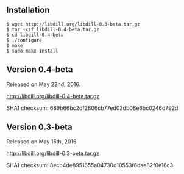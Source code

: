 
## Installation

```
$ wget http://libdill.org/libdill-0.3-beta.tar.gz
$ tar -xzf libdill-0.4-beta.tar.gz 
$ cd libdill-0.4-beta
$ ./configure
$ make
$ sudo make install
```

## Version 0.4-beta

Released on May 22nd, 2016.

<http://libdill.org/libdill-0.4-beta.tar.gz>

SHA1 checksum: 689b66bc2df2806cb77ed02db08e6bc0246d792d

## Version 0.3-beta

Released on May 15th, 2016.

<http://libdill.org/libdill-0.3-beta.tar.gz>

SHA1 checksum: 8ecb4de8951655a04730d10553f6dae82f0e16c3
